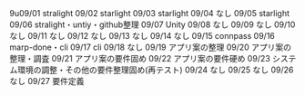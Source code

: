 9u09/01
stralight
09/02
starlight
09/03
starlight
09/04
なし
09/05
starlight
09/06
stralight・untiy・github整理
09/07
Unity
09/08
なし
09/09
なし
09/10
なし
09/11
なし
09/12
なし
09/13
なし
09/14
なし
09/15
connpass
09/16
marp-done・cli
09/17
cli
09/18
なし
09/19
アプリ案の整理
09/20
アプリ案の整理・調査
09/21
アプリ案の要件固め
09/22
アプリ案の要件硬め
09/23
システム環境の調整・その他の要件整理固め(再テスト)
09/24
なし
09/25
なし
09/26
なし
09/27
要件定義

